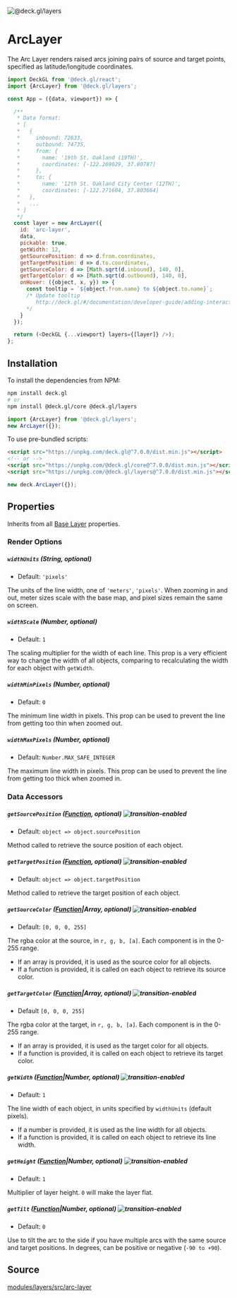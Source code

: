 <!-- INJECT:"ArcLayerDemo" -->

<p class="badges">
  <img src="https://img.shields.io/badge/@deck.gl/layers-lightgrey.svg?style=flat-square" alt="@deck.gl/layers" />
</p>

# ArcLayer

The Arc Layer renders raised arcs joining pairs of source and target points,
specified as latitude/longitude coordinates.

```js
import DeckGL from '@deck.gl/react';
import {ArcLayer} from '@deck.gl/layers';

const App = ({data, viewport}) => {

  /**
   * Data format:
   * [
   *   {
   *     inbound: 72633,
   *     outbound: 74735,
   *     from: {
   *       name: '19th St. Oakland (19TH)',
   *       coordinates: [-122.269029, 37.80787]
   *     },
   *     to: {
   *       name: '12th St. Oakland City Center (12TH)',
   *       coordinates: [-122.271604, 37.803664]
   *   },
   *   ...
   * ]
   */
  const layer = new ArcLayer({
    id: 'arc-layer',
    data,
    pickable: true,
    getWidth: 12,
    getSourcePosition: d => d.from.coordinates,
    getTargetPosition: d => d.to.coordinates,
    getSourceColor: d => [Math.sqrt(d.inbound), 140, 0],
    getTargetColor: d => [Math.sqrt(d.outbound), 140, 0],
    onHover: ({object, x, y}) => {
      const tooltip = `${object.from.name} to ${object.to.name}`;
      /* Update tooltip
         http://deck.gl/#/documentation/developer-guide/adding-interactivity?section=example-display-a-tooltip-for-hovered-object
      */
    }
  });

  return (<DeckGL {...viewport} layers={[layer]} />);
};
```

## Installation

To install the dependencies from NPM:

```bash
npm install deck.gl
# or
npm install @deck.gl/core @deck.gl/layers
```

```js
import {ArcLayer} from '@deck.gl/layers';
new ArcLayer({});
```

To use pre-bundled scripts:

```html
<script src="https://unpkg.com/deck.gl@^7.0.0/dist.min.js"></script>
<!-- or -->
<script src="https://unpkg.com/@deck.gl/core@^7.0.0/dist.min.js"></script>
<script src="https://unpkg.com/@deck.gl/layers@^7.0.0/dist.min.js"></script>
```

```js
new deck.ArcLayer({});
```

## Properties

Inherits from all [Base Layer](/docs/api-reference/layer.md) properties.

### Render Options

##### `widthUnits` (String, optional)

* Default: `'pixels'`

The units of the line width, one of `'meters'`, `'pixels'`. When zooming in and out, meter sizes scale with the base map, and pixel sizes remain the same on screen.

##### `widthScale` (Number, optional)

* Default: `1`

The scaling multiplier for the width of each line. This prop is a very efficient way to change the width of all objects, comparing to recalculating the width for each object with `getWidth`.

##### `widthMinPixels` (Number, optional)

* Default: `0`

The minimum line width in pixels. This prop can be used to prevent the line from getting too thin when zoomed out.

##### `widthMaxPixels` (Number, optional)

* Default: `Number.MAX_SAFE_INTEGER`

The maximum line width in pixels. This prop can be used to prevent the line from getting too thick when zoomed in.


### Data Accessors

##### `getSourcePosition` ([Function](/docs/developer-guide/using-layers.md#accessors), optional) ![transition-enabled](https://img.shields.io/badge/transition-enabled-green.svg?style=flat-square")

* Default: `object => object.sourcePosition`

Method called to retrieve the source position of each object.

##### `getTargetPosition` ([Function](/docs/developer-guide/using-layers.md#accessors), optional) ![transition-enabled](https://img.shields.io/badge/transition-enabled-green.svg?style=flat-square")

* Default: `object => object.targetPosition`

Method called to retrieve the target position of each object.

##### `getSourceColor` ([Function](/docs/developer-guide/using-layers.md#accessors)|Array, optional) ![transition-enabled](https://img.shields.io/badge/transition-enabled-green.svg?style=flat-square")

* Default: `[0, 0, 0, 255]`

The rgba color at the source, in `r, g, b, [a]`. Each component is in the 0-255 range.

* If an array is provided, it is used as the source color for all objects.
* If a function is provided, it is called on each object to retrieve its source color.

##### `getTargetColor` ([Function](/docs/developer-guide/using-layers.md#accessors)|Array, optional) ![transition-enabled](https://img.shields.io/badge/transition-enabled-green.svg?style=flat-square")

* Default `[0, 0, 0, 255]`

The rgba color at the target, in `r, g, b, [a]`. Each component is in the 0-255 range.

* If an array is provided, it is used as the target color for all objects.
* If a function is provided, it is called on each object to retrieve its target color.

##### `getWidth` ([Function](/docs/developer-guide/using-layers.md#accessors)|Number, optional) ![transition-enabled](https://img.shields.io/badge/transition-enabled-green.svg?style=flat-square")

* Default: `1`

The line width of each object, in units specified by `widthUnits` (default pixels).

* If a number is provided, it is used as the line width for all objects.
* If a function is provided, it is called on each object to retrieve its line width.

##### `getHeight` ([Function](/docs/developer-guide/using-layers.md#accessors)|Number, optional) ![transition-enabled](https://img.shields.io/badge/transition-enabled-green.svg?style=flat-square")

* Default: `1`

Multiplier of layer height. `0` will make the layer flat.

##### `getTilt` ([Function](/docs/developer-guide/using-layers.md#accessors)|Number, optional) ![transition-enabled](https://img.shields.io/badge/transition-enabled-green.svg?style=flat-square")

* Default: `0`

Use to tilt the arc to the side if you have multiple arcs with the same source and target positions.
In degrees, can be positive or negative (`-90 to +90`).

## Source

[modules/layers/src/arc-layer](https://github.com/uber/deck.gl/tree/7.2-release/modules/layers/src/arc-layer)
